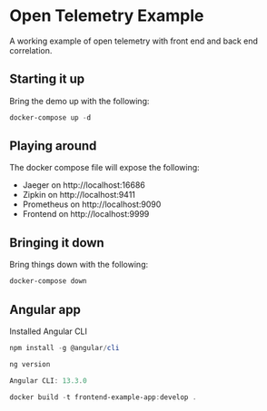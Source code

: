 # Open Telemetry Example

A working example of open telemetry with front end and back end correlation. 

## Starting it up

Bring the demo up with the following:

```powershell
docker-compose up -d
```

## Playing around

The docker compose file will expose the following:

- Jaeger on http://localhost:16686
- Zipkin on http://localhost:9411
- Prometheus on http://localhost:9090
- Frontend on http://localhost:9999

## Bringing it down

Bring things down with the following:

```powershell
docker-compose down
```

## Angular app

Installed Angular CLI

```powershell
npm install -g @angular/cli

ng version

Angular CLI: 13.3.0
```

```powershell
docker build -t frontend-example-app:develop .
```
